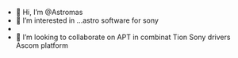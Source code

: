 - 👋 Hi, I’m @Astromas
- 👀 I’m interested in ...astro software for sony 
- 
- 💞️ I’m looking to collaborate on APT in combinat
Tion 
Sony drivers Ascom platform 

<!---
Astromas/Astromas is a ✨ special ✨ repository because its `README.md` (this file) appears on your GitHub profile.
You can click the Preview link to take a look at your changes.
--->
